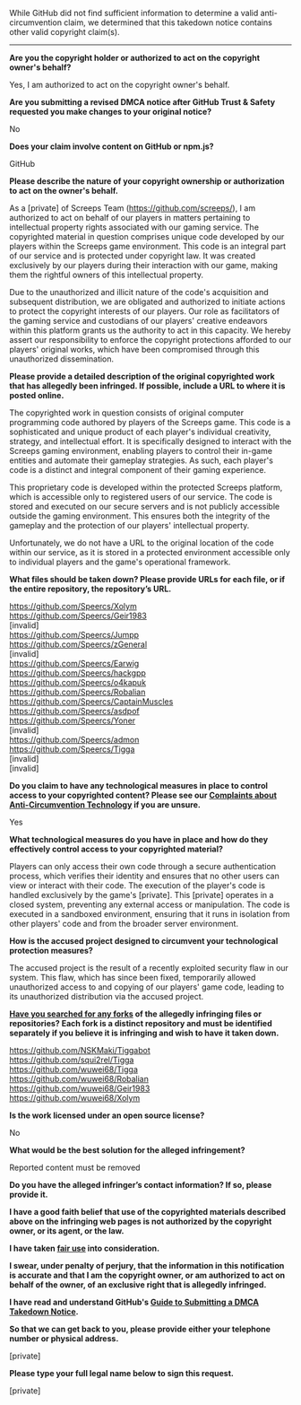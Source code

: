 While GitHub did not find sufficient information to determine a valid anti-circumvention claim, we determined that this takedown notice contains other valid copyright claim(s).

---

**Are you the copyright holder or authorized to act on the copyright owner's behalf?**

Yes, I am authorized to act on the copyright owner's behalf.

**Are you submitting a revised DMCA notice after GitHub Trust & Safety requested you make changes to your original notice?**

No

**Does your claim involve content on GitHub or npm.js?**

GitHub

**Please describe the nature of your copyright ownership or authorization to act on the owner's behalf.**

As a [private] of Screeps Team (https://github.com/screeps/), I am authorized to act on behalf of our players in matters pertaining to intellectual property rights associated with our gaming service. The copyrighted material in question comprises unique code developed by our players within the Screeps game environment. This code is an integral part of our service and is protected under copyright law. It was created exclusively by our players during their interaction with our game, making them the rightful owners of this intellectual property.

Due to the unauthorized and illicit nature of the code's acquisition and subsequent distribution, we are obligated and authorized to initiate actions to protect the copyright interests of our players. Our role as facilitators of the gaming service and custodians of our players' creative endeavors within this platform grants us the authority to act in this capacity. We hereby assert our responsibility to enforce the copyright protections afforded to our players' original works, which have been compromised through this unauthorized dissemination.

**Please provide a detailed description of the original copyrighted work that has allegedly been infringed. If possible, include a URL to where it is posted online.**

The copyrighted work in question consists of original computer programming code authored by players of the Screeps game. This code is a sophisticated and unique product of each player's individual creativity, strategy, and intellectual effort. It is specifically designed to interact with the Screeps gaming environment, enabling players to control their in-game entities and automate their gameplay strategies. As such, each player's code is a distinct and integral component of their gaming experience.

This proprietary code is developed within the protected Screeps platform, which is accessible only to registered users of our service. The code is stored and executed on our secure servers and is not publicly accessible outside the gaming environment. This ensures both the integrity of the gameplay and the protection of our players' intellectual property.

Unfortunately, we do not have a URL to the original location of the code within our service, as it is stored in a protected environment accessible only to individual players and the game's operational framework.

**What files should be taken down? Please provide URLs for each file, or if the entire repository, the repository’s URL.**

https://github.com/Speercs/Xolym  
https://github.com/Speercs/Geir1983  
[invalid]  
https://github.com/Speercs/Jumpp  
https://github.com/Speercs/zGeneral  
[invalid]  
https://github.com/Speercs/Earwig  
https://github.com/Speercs/hackgpp  
https://github.com/Speercs/o4kapuk  
https://github.com/Speercs/Robalian  
https://github.com/Speercs/CaptainMuscles  
https://github.com/Speercs/asdpof  
https://github.com/Speercs/Yoner  
[invalid]  
https://github.com/Speercs/admon  
https://github.com/Speercs/Tigga  
[invalid]  
[invalid]  

**Do you claim to have any technological measures in place to control access to your copyrighted content? Please see our <a href="https://docs.github.com/articles/guide-to-submitting-a-dmca-takedown-notice#complaints-about-anti-circumvention-technology">Complaints about Anti-Circumvention Technology</a> if you are unsure.**

Yes

**What technological measures do you have in place and how do they effectively control access to your copyrighted material?**

Players can only access their own code through a secure authentication process, which verifies their identity and ensures that no other users can view or interact with their code.
The execution of the player's code is handled exclusively by the game's [private]. This [private] operates in a closed system, preventing any external access or manipulation. The code is executed in a sandboxed environment, ensuring that it runs in isolation from other players' code and from the broader server environment.

**How is the accused project designed to circumvent your technological protection measures?**

The accused project is the result of a recently exploited security flaw in our system. This flaw, which has since been fixed, temporarily allowed unauthorized access to and copying of our players' game code, leading to its unauthorized distribution via the accused project.

**<a href="https://docs.github.com/articles/dmca-takedown-policy#b-what-about-forks-or-whats-a-fork">Have you searched for any forks</a> of the allegedly infringing files or repositories? Each fork is a distinct repository and must be identified separately if you believe it is infringing and wish to have it taken down.**

https://github.com/NSKMaki/Tiggabot  
https://github.com/squi2rel/Tigga  
https://github.com/wuwei68/Tigga  
https://github.com/wuwei68/Robalian  
https://github.com/wuwei68/Geir1983  
https://github.com/wuwei68/Xolym  

**Is the work licensed under an open source license?**

No

**What would be the best solution for the alleged infringement?**

Reported content must be removed

**Do you have the alleged infringer’s contact information? If so, please provide it.**

**I have a good faith belief that use of the copyrighted materials described above on the infringing web pages is not authorized by the copyright owner, or its agent, or the law.**

**I have taken <a href="https://www.lumendatabase.org/topics/22">fair use</a> into consideration.**

**I swear, under penalty of perjury, that the information in this notification is accurate and that I am the copyright owner, or am authorized to act on behalf of the owner, of an exclusive right that is allegedly infringed.**

**I have read and understand GitHub's <a href="https://docs.github.com/articles/guide-to-submitting-a-dmca-takedown-notice/">Guide to Submitting a DMCA Takedown Notice</a>.**

**So that we can get back to you, please provide either your telephone number or physical address.**

[private]

**Please type your full legal name below to sign this request.**

[private]
